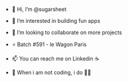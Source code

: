 - 👋 Hi, I’m @sugarsheet
- 👀 I’m interested in building fun apps
- 💞️ I’m looking to collaborate on more projects
- :star: Batch #591 - le Wagon Paris 
- 📫 You can reach me on Linkedin :coffee:


- 🍎 When i am not coding, i do 🧘‍♀️



<!---


sugarsheet/sugarsheet is a ✨ special ✨ repository because its `README.md` (this file) appears on your GitHub profile.
You can click the Preview link to take a look at your changes.
--->
